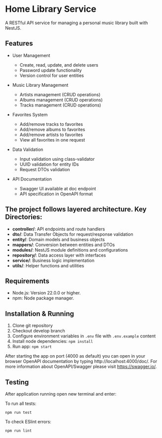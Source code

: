 # Home Library Service

A RESTful API service for managing a personal music library built with NestJS.

## Features
- User Management
  - Create, read, update, and delete users
  - Password update functionality
  - Version control for user entities

- Music Library Management
  - Artists management (CRUD operations)
  - Albums management (CRUD operations)
  - Tracks management (CRUD operations)

- Favorites System
  - Add/remove tracks to favorites
  - Add/remove albums to favorites
  - Add/remove artists to favorites
  - View all favorites in one request

- Data Validation
  - Input validation using class-validator
  - UUID validation for entity IDs
  - Request DTOs validation

- API Documentation
  - Swagger UI available at doc endpoint
  - API specification in OpenAPI format

## The project follows layered architecture. Key Directories:

- **controller/**: API endpoints and route handlers
- **dto/**: Data Transfer Objects for request/response validation
- **entity/**: Domain models and business objects
- **mappers/**: Conversion between entities and DTOs
- **modules/**: NestJS module definitions and configurations
- **repository/**: Data access layer with interfaces
- **service/**: Business logic implementation
- **utils/**: Helper functions and utilities


## Requirements

- Node.js: Version 22.0.0 or higher.
- npm: Node package manager.

## Installation & Running

1. Clone git repository
2. Checkout develop branch
3. Configure environment variables in `.env` file with `.env.example` content
4. Install node dependencies: `npm install`
5. Run app: `npm start`

After starting the app on port (4000 as default) you can open
in your browser OpenAPI documentation by typing http://localhost:4000/doc/.
For more information about OpenAPI/Swagger please visit https://swagger.io/.

## Testing

After application running open new terminal and enter:

To run all tests:

```
npm run test
```
To check ESlint errors:
```
npm run lint
```
